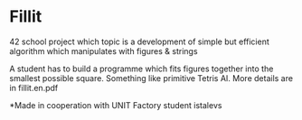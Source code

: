 # Fillit
42 school project which topic is a development of simple but efficient algorithm which manipulates with figures & strings 

A student has to build a programme which fits figures together into the smallest possible square. Something like primitive Tetris AI. More details are in fillit.en.pdf

*Made in cooperation with UNIT Factory student istalevs 
